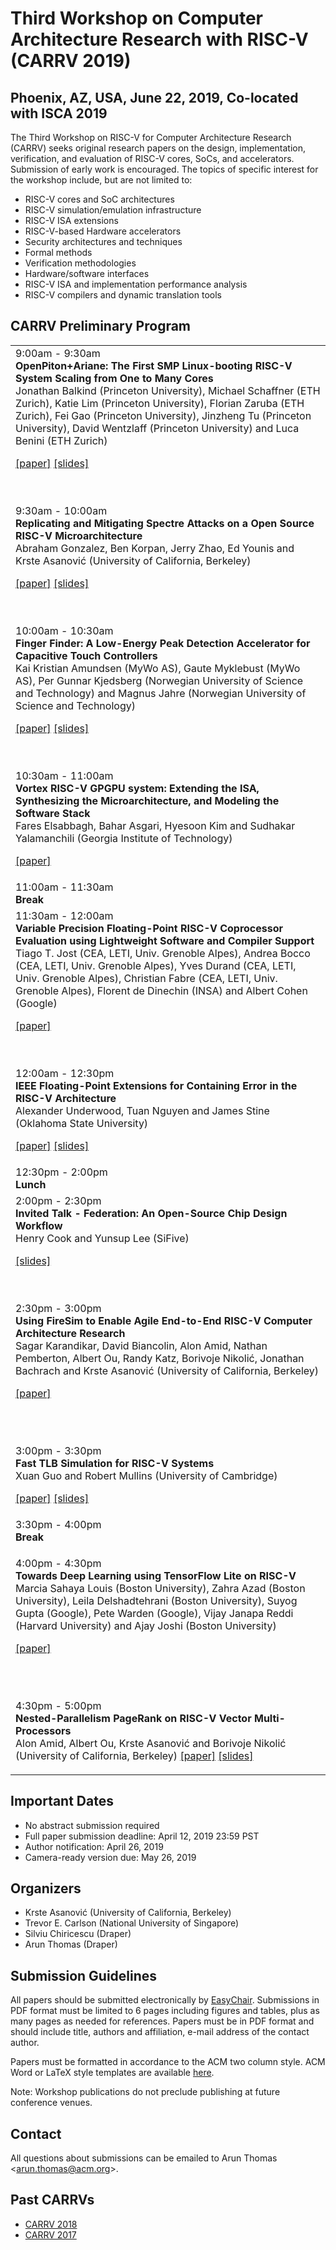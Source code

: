 # Third Workshop on Computer Architecture Research with RISC-V (CARRV 2019)

## Phoenix, AZ, USA, June 22, 2019, Co-located with ISCA 2019

The Third Workshop on RISC-V for Computer Architecture Research (CARRV) seeks original
research papers on the design, implementation, verification, and evaluation of RISC-V cores,
SoCs, and accelerators. Submission of early work is encouraged. The topics of specific
interest for the workshop include, but are not limited to:

* RISC-V cores and SoC architectures
* RISC-V simulation/emulation infrastructure
* RISC-V ISA extensions
* RISC-V-based Hardware accelerators
* Security architectures and techniques
* Formal methods
* Verification methodologies
* Hardware/software interfaces
* RISC-V ISA and implementation performance analysis
* RISC-V compilers and dynamic translation tools

## CARRV Preliminary Program

<table>
<tbody>

<tr>
<td>
9:00am - 9:30am<br>
<b>OpenPiton+Ariane: The First SMP Linux-booting RISC-V System Scaling from One to Many Cores</b><br>
Jonathan Balkind (Princeton University), Michael Schaffner (ETH Zurich), Katie Lim (Princeton University), Florian Zaruba (ETH Zurich), Fei Gao (Princeton University), Jinzheng Tu (Princeton University), David Wentzlaff (Princeton University) and Luca Benini (ETH Zurich)

 <a href="2019/papers/carrv2019_paper_12.pdf">[paper]</a>
 <a href="2019/slides/carrv2019_slides_12.pdf">[slides]</a>

<br><br>
9:30am - 10:00am<br>
<b>Replicating and Mitigating Spectre Attacks on a Open Source RISC-V Microarchitecture</b><br>
Abraham Gonzalez, Ben Korpan, Jerry Zhao, Ed Younis and Krste Asanović (University of California, Berkeley)

<a href="2019/papers/carrv2019_paper_5.pdf">[paper]</a>
<a href="2019/papers/carrv2019_slides_5.pdf">[slides]</a>


<br><br>
10:00am - 10:30am<br>
<b>Finger Finder: A Low-Energy Peak Detection Accelerator for Capacitive Touch Controllers</b><br>
Kai Kristian Amundsen (MyWo AS), Gaute Myklebust (MyWo AS), Per Gunnar Kjedsberg (Norwegian University of Science and Technology) and Magnus Jahre (Norwegian University of Science and Technology)

<a href="2019/papers/carrv2019_paper_2.pdf">[paper]</a>
<a href="2019/slides/carrv2019_slides_2.pdf">[slides]</a>

<br><br>
10:30am - 11:00am<br>
<b>Vortex RISC-V GPGPU system: Extending the ISA, Synthesizing the Microarchitecture, and Modeling the Software Stack</b><br>
Fares Elsabbagh, Bahar Asgari, Hyesoon Kim and Sudhakar Yalamanchili (Georgia Institute of Technology)

<a href="2019/papers/carrv2019_paper_10.pdf">[paper]</a>


</td>
</tr>

<tr>
<td>
11:00am - 11:30am<br>
<b>Break</b>
</td>
</tr>

<tr>
<td>
11:30am - 12:00am<br>
<b>Variable Precision Floating-Point RISC-V Coprocessor Evaluation using Lightweight Software and Compiler Support</b><br>
Tiago T. Jost (CEA, LETI, Univ. Grenoble Alpes), Andrea Bocco (CEA, LETI, Univ. Grenoble Alpes), Yves Durand (CEA, LETI, Univ. Grenoble Alpes), Christian Fabre (CEA, LETI, Univ. Grenoble Alpes), Florent de Dinechin (INSA) and Albert Cohen (Google)

<a href="2019/papers/carrv2019_paper_4.pdf">[paper]</a>


<br><br>
12:00am - 12:30pm<br>
<b>IEEE Floating-Point Extensions for Containing Error in the RISC-V Architecture</b><br>
Alexander Underwood, Tuan Nguyen and James Stine (Oklahoma State University)

<a href="2019/papers/carrv2019_paper_11.pdf">[paper]</a>
<a href="2019/papers/carrv2019_paper_11.pdf">[slides]</a>


</td>
</tr>

<tr>
<td>
12:30pm - 2:00pm<br>
<b>Lunch</b>
</td>
</tr>

<tr>
<td>
2:00pm - 2:30pm<br>
<b>Invited Talk - Federation: An Open-Source Chip Design Workflow</b><br>
Henry Cook and Yunsup Lee (SiFive)

<a href="2019/slides/CARRV_Federation_Toolflow.pptx">[slides]</a>

<br><br>
2:30pm - 3:00pm<br>
<b>Using FireSim to Enable Agile End-to-End RISC-V Computer Architecture Research</b><br>
Sagar Karandikar, David Biancolin, Alon Amid, Nathan Pemberton, Albert Ou, Randy Katz, Borivoje Nikolić, Jonathan Bachrach and Krste Asanović (University of California, Berkeley)

<a href="2019/papers/carrv2019_paper_6.pdf">[paper]</a>


<br><br>

3:00pm - 3:30pm<br>
<b>Fast TLB Simulation for RISC-V Systems</b><br>
Xuan Guo and Robert Mullins (University of Cambridge)

<a href="2019/papers/carrv2019_paper_3.pdf">[paper]</a>
<a href="2019/slides/carrv2019_slides_3.pptx">[slides]</a>

</td>
</tr>

<tr>
<td>
3:30pm - 4:00pm<br>
<b>Break</b>
</td>
</tr>


<tr>
<td>

4:00pm - 4:30pm<br>
<b>Towards Deep Learning using TensorFlow Lite on RISC-V</b><br>
Marcia Sahaya Louis (Boston University), Zahra Azad (Boston University), Leila Delshadtehrani (Boston University), Suyog Gupta (Google), Pete Warden (Google), Vijay Janapa Reddi (Harvard University) and Ajay Joshi (Boston University)

<a href="2019/papers/carrv2019_paper_7.pdf">[paper]</a>


<br><br>

4:30pm - 5:00pm<br>
<b>Nested-Parallelism PageRank on RISC-V Vector Multi-Processors</b><br>
Alon Amid, Albert Ou, Krste Asanović and Borivoje Nikolić (University of California, Berkeley)
<a href="2019/papers/carrv2019_paper_8.pdf">[paper]</a>
<a href="2019/slides/carrv2019_slides_8.pdf">[slides]</a>


</td>
</tr>

</tbody>
</table>

## Important Dates

* No abstract submission required
* Full paper submission deadline: April 12, 2019 23:59 PST
* Author notification: April 26, 2019
* Camera-ready version due: May 26, 2019

## Organizers

* Krste Asanović (University of California, Berkeley)
* Trevor E. Carlson (National University of Singapore)
* Silviu Chiricescu (Draper)
* Arun Thomas (Draper)

## Submission Guidelines

All papers should be submitted electronically by
[EasyChair](https://easychair.org/conferences/?conf=carrv2019). Submissions
in PDF format must be limited to 6 pages including figures and tables,
plus as many pages as needed for references. Papers must be in PDF
format and should include title, authors and affiliation, e-mail
address of the contact author.

Papers must be formatted in accordance to the ACM two column
style. ACM Word or LaTeX style templates are available
[here](http://www.acm.org/publications/proceedings-template).

Note: Workshop publications do not preclude publishing at future
conference venues.

## Contact

All questions about submissions can be emailed to Arun Thomas
<<arun.thomas@acm.org>>.

## Past CARRVs

* [CARRV 2018](https://carrv.github.io/2018/)
* [CARRV 2017](https://carrv.github.io/2017/)
